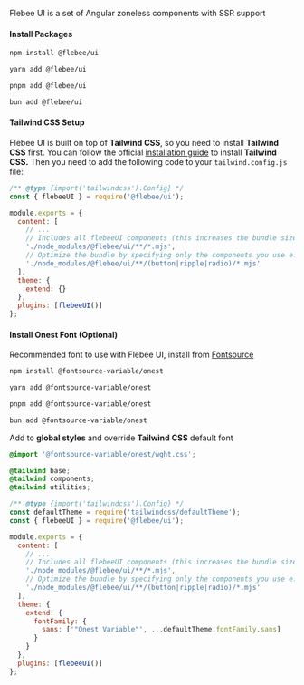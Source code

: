 Flebee UI is a set of Angular zoneless components with SSR support

#### Install Packages

```bash group="installation" name="npm" icon="npm"
npm install @flebee/ui
```

```bash group="installation" name="yarn" icon="yarn"
yarn add @flebee/ui
```

```bash group="installation" name="pnpm" icon="pnpm"
pnpm add @flebee/ui
```

```bash group="installation" name="bun" icon="bun"
bun add @flebee/ui
```

#### Tailwind CSS Setup

Flebee UI is built on top of **Tailwind CSS**, so you need to install **Tailwind CSS** first.
You can follow the official [installation guide](https://tailwindcss.com/docs/guides/angular) to install **Tailwind CSS.**
Then you need to add the following code to your `tailwind.config.js` file:

```javascript name="tailwind.config.js" icon="tailwindcss"
/** @type {import('tailwindcss').Config} */
const { flebeeUI } = require('@flebee/ui');

module.exports = {
  content: [
    // ...
    // Includes all flebeeUI components (this increases the bundle size)
    './node_modules/@flebee/ui/**/*.mjs',
    // Optimize the bundle by specifying only the components you use e.g. button, ripple (used by button), and radio
    './node_modules/@flebee/ui/**/(button|ripple|radio)/*.mjs'
  ],
  theme: {
    extend: {}
  },
  plugins: [flebeeUI()]
};
```

#### Install Onest Font (Optional)

Recommended font to use with Flebee UI, install from [Fontsource](https://fontsource.org/fonts/onest/install)

```bash group="font-installation" name="npm" icon="npm"
npm install @fontsource-variable/onest
```

```bash group="font-installation" name="yarn" icon="yarn"
yarn add @fontsource-variable/onest
```

```bash group="font-installation" name="pnpm" icon="pnpm"
pnpm add @fontsource-variable/onest
```

```bash group="font-installation" name="bun" icon="bun"
bun add @fontsource-variable/onest
```

Add to **global styles** and override **Tailwind CSS** default font

```css group="setting-font" name="styles.css" icon="css"
@import '@fontsource-variable/onest/wght.css';

@tailwind base;
@tailwind components;
@tailwind utilities;
```

```javascript group="setting-font" name="tailwind.config.js" icon="tailwindcss"
/** @type {import('tailwindcss').Config} */
const defaultTheme = require('tailwindcss/defaultTheme');
const { flebeeUI } = require('@flebee/ui');

module.exports = {
  content: [
    // ...
    // Includes all flebeeUI components (this increases the bundle size)
    './node_modules/@flebee/ui/**/*.mjs',
    // Optimize the bundle by specifying only the components you use e.g. button, ripple (used by button), and radio
    './node_modules/@flebee/ui/**/(button|ripple|radio)/*.mjs'
  ],
  theme: {
    extend: {
      fontFamily: {
        sans: ['"Onest Variable"', ...defaultTheme.fontFamily.sans]
      }
    }
  },
  plugins: [flebeeUI()]
};
```
